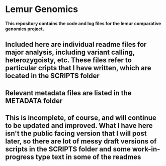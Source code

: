 # Lemur Genomics

#### This repository contains the code and log files for the lemur comparative genomics project. 

## Included here are individual readme files for major analysis, including variant calling, heterozygoisty, etc. These files refer to particular cripts that I have written, which are located in the SCRIPTS folder

## Relevant metadata files are listed in the METADATA folder

## This is incomplete, of course, and will continue to be updated and improved. What I have here isn't the public facing version that I will post later, so there are lot of messy draft versions of scripts in the SCRIPTS folder and some work-in-progress type text in some of the readmes
